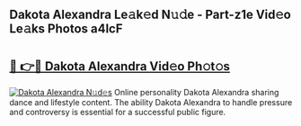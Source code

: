## Dakota Alexandra Le𝚊k𝚎d N𝚞𝚍e - Part-z1e Vid𝚎o Le𝚊ks Photos a4lcF

# <h2><a href="http://fbdw49.evod.top/?m=Dakota+Alexandra">🔗 👉🔴 Dakota Alexandra Vid𝚎o Ph𝚘t𝚘s</a></h2>

[![Dakota Alexandra N𝚞d𝚎s](https://i.imgur.com/8V9OHl7.gif)](http://fbdw49.evod.top/?m=Dakota+Alexandra)
Online personality Dakota Alexandra sharing dance and lifestyle content. The ability Dakota Alexandra to handle pressure and controversy is essential for a successful public figure. 
